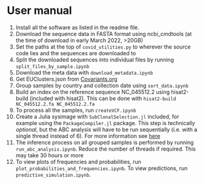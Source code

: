 # User manual 

1. Install all the software as listed in the readme file.
2. Download the sequence data in FASTA format using ncbi_cmdtools (at the time of download in early March 2022, >20GB)
3. Set the paths at the top of `covid_utilities.py` to wherever the source code lies and the sequences are downloaded to
4. Split the downloaded sequences into individual files by running `split_files_by_sample.ipynb`
5. Download the meta data with `download_metadata.ipynb`
6. Get EUClusters.json from [Covariants.org](https://github.com/hodcroftlab/covariants/blob/master/cluster_tables/EUClusters_data.json)
7. Group samples by country and collection date using `sort_data.ipynb`
8. Build an index on the reference sequence NC_045512.2 using hisat2-build (included with hisat2). This can be done with `hisat2-build NC_045512.2.fa NC_045512.2.fa`
9. To process all the samples, run `createVCF.ipynb`
10. Create a Julia sysimage with `SubClonalSelection.jl` included, for example using the `PackageCompiler.jl` package. This step is technically *optional*, but the ABC analysis will have to be run sequentially (i.e. with a single thread instead of 6). For more information see [here](https://docs.julialang.org/en/v1/devdocs/sysimg/)
11.  The inference process on all grouped samples is performed by running `run_abc_analysis.ipynb`. Reduce the number of threads if required. This may take 30 hours or more 
12. To view plots of frequencies and probabilities, run `plot_probabilities_and_frequencies.ipynb`. To view predictions, run `predictive_simulation.ipynb`.
